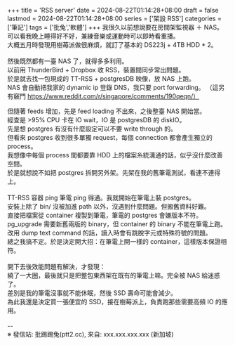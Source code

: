 +++
title = 'RSS server'
date = 2024-08-22T01:14:28+08:00
draft = false
lastmod = 2024-08-22T01:14:28+08:00
series = ['架設 RSS']
categories = ['筆記']
tags = ['批兔','軟體']
+++
我很久以前想說要在房間架監視器 ＋ NAS。<br>
可以看我晚上睡得好不好，兼練音樂或運動時可以即時看重播。<br>
大概五月時發現用樹苺派做很麻煩，就訂了基本的 DS223j + 4TB HDD * 2。<br>
<br>
然後既然都有一臺 NAS 了，就得多多利用。<br>
以前用 ThunderBird + Dropbox 收 RSS，裝置間同步常出問題。<br>
於是就去找一包現成的 TT-RSS + postgresDB 映像，放 NAS 上跑。<br>
NAS 會自動把我家的 dynamic ip 登錄 DNS，我只要 port forwarding。
（這另有竅門 https://www.reddit.com/r/singapore/comments/190qeqn/）<br>

但隨著 feeds 增加，先是 feed loading 不出來，之後整臺 NAS 開始當。<br>
經查是 >95% CPU 卡在 IO wait，IO 是 postgresDB 的 diskIO。<br>
先是想 postgres 有沒有什麼設定可以不要 write through 的。<br>
但看來 postgres 收到很多單獨 request，每個 connection 都會產生獨立的 process。<br>
我想像中每個 process 間都要靠 HDD 上的檔案糸統溝通的話，似乎沒什麼改善空間。<br>
於是就想說不如把 postgres 拆開另外架。先架在我的舊筆電測試，看連不連得上。<br>
<br>
TT-RSS 容器 ping 筆電 ping 得通。我就開始在筆電上裝 postgres。<br>
安裝上除了 bin/ 沒被加進 path 以外，沒遇到什麼問題。但搬舊資料好難。<br>
直接把檔案從 container 複製到筆電，筆電的 postgres 會嫌版本不符。<br>
pg_upgrade 需要新舊兩版的 binary，但 container 的 binary 不能在筆電上跑。<br>
改用 dump text command 的話，讀入時會有跳脫字元或特殊符號的問題。<br>
總之我搞不定。於是決定開大招：在筆電上開一樣的 container，這樣版本保證相符。<br>
<br>
開下去後效能問題有解決，才發現：<br>
繞了一大圈，最後就只是把整包東西架在既有的筆電上嘛。完全被 NAS 給迷惑了。<br>
差別是我的筆電沒事就不能休眠，然後 SSD 壽命可能會減少。<br>
為此我還是決定買一張便宜的 SSD，接在樹莓派上，負責跑那些需要高頻 IO 的應用。<br>
<br>
--<br>
※ 發信站: 批踢踢兔(ptt2.cc), 來自: xxx.xxx.xxx.xxx (新加坡)<br>

